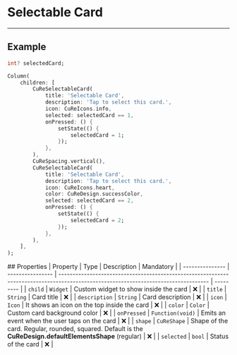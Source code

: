 # Selectable Card

---

## Example

```dart
int? selectedCard;

Column(
    children: [
        CuReSelectableCard(
            title: 'Selectable Card',
            description: 'Tap to select this card.',
            icon: CuReIcons.info,
            selected: selectedCard == 1,
            onPressed: () {
                setState(() {
                    selectedCard = 1;
                });
            },
        ),
        CuReSpacing.vertical(),
        CuReSelectableCard(
            title: 'Selectable Card',
            description: 'Tap to select this card.',
            icon: CuReIcons.heart,
            color: CuReDesign.successColor,
            selected: selectedCard == 2,
            onPressed: () {
                setState(() {
                    selectedCard = 2;
                });
            },
        ),
    ],
);
```

## Properties
| Property | Type | Description | Mandatory |
| --------------- | ---------------- | ----------------------------------------------------------------------------------------------------------------------------------- | --------- |
| `child` | `Widget` | Custom widget to show inside the card | ❌ |
| `title` | `String` | Card title | ❌ |
| `description` | `String` | Card description | ❌ |
| `icon` | `Icon` | It shows an icon on the top inside the card | ❌ |
| `color` | `Color` | Custom card background color | ❌ |
| `onPressed` | `Function(void)` | Emits an event when the user taps on the card | ❌ |
| `shape` | `CuReShape` | Shape of the card. Regular, rounded, squared. Default is the **CuReDesign.defaultElementsShape** (regular) | ❌ |
| `selected` | `bool` | Status of the card | ❌ |
